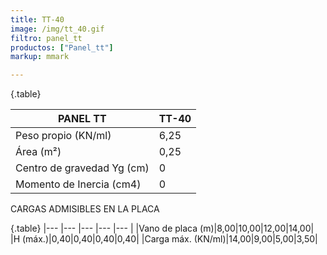 ```yaml
---
title: TT-40
image: /img/tt_40.gif
filtro: panel_tt
productos: ["Panel_tt"]
markup: mmark

---
```

{.table}

|PANEL TT|TT-40|
|--- |--- |
|Peso propio (KN/ml)|6,25|
|Área (m²)|0,25|
|Centro de gravedad Yg (cm)|0|
|Momento de Inercia (cm4)|0|

CARGAS ADMISIBLES EN LA PLACA

{.table}
|--- |--- |--- |--- |--- |
|Vano de placa (m)|8,00|10,00|12,00|14,00|
|H (máx.)|0,40|0,40|0,40|0,40|
|Carga máx. (KN/ml)|14,00|9,00|5,00|3,50|
